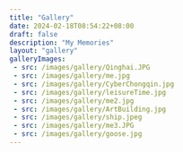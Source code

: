 ```yaml
---
title: "Gallery"
date: 2024-02-18T08:54:22+08:00
draft: false
description: "My Memories"
layout: "gallery"
galleryImages:
 - src: /images/gallery/Qinghai.JPG
 - src: /images/gallery/me.jpg
 - src: /images/gallery/CyberChongqin.jpg
 - src: /images/gallery/leisureTime.jpg
 - src: /images/gallery/me2.jpg
 - src: /images/gallery/ArtBuilding.jpg
 - src: /images/gallery/ship.jpeg
 - src: /images/gallery/me3.JPG
 - src: /images/gallery/goose.jpg
---
```


